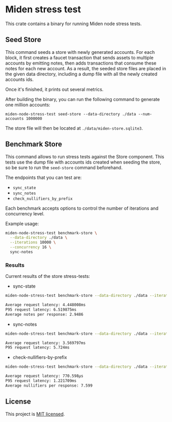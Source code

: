 # Miden stress test

This crate contains a binary for running Miden node stress tests.

## Seed Store

This command seeds a store with newly generated accounts. For each block, it first creates a faucet transaction that sends assets to multiple accounts by emitting notes, then adds transactions that consume these notes for each new account. As a result, the seeded store files are placed in the given data directory, including a dump file with all the newly created accounts ids.

Once it's finished, it prints out several metrics.

After building the binary, you can run the following command to generate one million accounts:

`miden-node-stress-test seed-store --data-directory ./data --num-accounts 1000000`

The store file will then be located at `./data/miden-store.sqlite3`.

## Benchmark Store

This command allows to run stress tests against the Store component. This tests use the dump file with accounts ids created when seeding the store, so be sure to run the `seed-store` command beforehand.

The endpoints that you can test are:
- `sync_state`
- `sync_notes`
- `check_nullifiers_by_prefix`

Each benchmark accepts options to control the number of iterations and concurrency level.

Example usage:

```bash
miden-node-stress-test benchmark-store \
  --data-directory ./data \
  --iterations 10000 \
  --concurrency 16 \
  sync-notes
```

### Results

Current results of the store stress-tests:

- sync-state
``` bash
miden-node-stress-test benchmark-store --data-directory ./data --iterations 10000 --concurrency 16 sync-state
```
``` bash
Average request latency: 4.448008ms
P95 request latency: 6.519875ms
Average notes per response: 2.9486
```

- sync-notes
``` bash
miden-node-stress-test benchmark-store --data-directory ./data --iterations 10000 --concurrency 16 sync-notes
```
``` bash
Average request latency: 3.569797ms
P95 request latency: 5.724ms
```

- check-nullifiers-by-prefix
``` bash
miden-node-stress-test benchmark-store --data-directory ./data --iterations 10000 --concurrency 16 check-nullifiers-by-prefix --prefixes 10
```
``` bash
Average request latency: 770.598µs
P95 request latency: 1.221709ms
Average nullifiers per response: 7.599
```

## License
This project is [MIT licensed](../../LICENSE).

